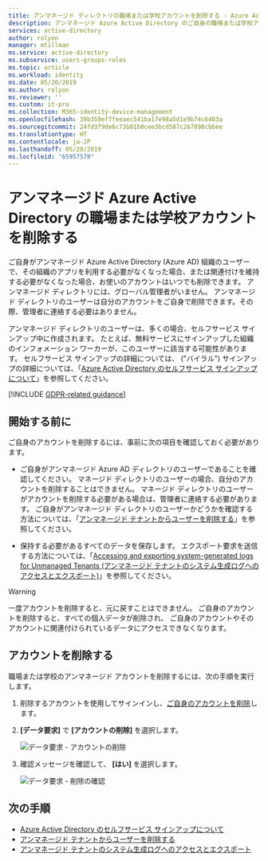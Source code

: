 ```yaml
---
title: アンマネージド ディレクトリの職場または学校アカウントを削除する - Azure Active Directory | Microsoft Docs
description: アンマネージド Azure Active Directory のご自身の職場または学校アカウントを削除する方法。
services: active-directory
author: rolyon
manager: mtillman
ms.service: active-directory
ms.subservice: users-groups-roles
ms.topic: article
ms.workload: identity
ms.date: 05/20/2019
ms.author: rolyon
ms.reviewer: ''
ms.custom: it-pro
ms.collection: M365-identity-device-management
ms.openlocfilehash: 39b359ef7feeaec541ba17e98a5d1e9b74c6403a
ms.sourcegitcommit: 24fd3f9de6c73b01b0cee3bcd587c267898cbbee
ms.translationtype: HT
ms.contentlocale: ja-JP
ms.lasthandoff: 05/20/2019
ms.locfileid: "65957578"
---
```

# <a name="close-your-work-or-school-account-in-an-unmanaged-directory"></a>アンマネージド Azure Active Directory の職場または学校アカウントを削除する

ご自身がアンマネージド Azure Active Directory (Azure AD) 組織のユーザーで、その組織のアプリを利用する必要がなくなった場合、または関連付けを維持する必要がなくなった場合、お使いのアカウントはいつでも削除できます。 アンマネージド ディレクトリには、グローバル管理者がいません。 アンマネージド ディレクトリのユーザーは自分のアカウントをご自身で削除できます。その際、管理者に連絡する必要はありません。

アンマネージド ディレクトリのユーザーは、多くの場合、セルフサービス サインアップ中に作成されます。 たとえば、無料サービスにサインアップした組織のインフォメーション ワーカーが、このユーザーに該当する可能性があります。 セルフサービス サインアップの詳細については、 ("バイラル") サインアップの詳細については、「[Azure Active Directory のセルフサービス サインアップについて](directory-self-service-signup.md)」を参照してください。

[!INCLUDE [GDPR-related guidance](../../../includes/gdpr-intro-sentence.md)]

## <a name="before-you-begin"></a>開始する前に

ご自身のアカウントを削除するには、事前に次の項目を確認しておく必要があります。

* ご自身がアンマネージド Azure AD ディレクトリのユーザーであることを確認してください。 マネージド ディレクトリのユーザーの場合、自分のアカウントを削除することはできません。 マネージド ディレクトリのユーザーがアカウントを削除する必要がある場合は、管理者に連絡する必要があります。 ご自身がアンマネージド ディレクトリのユーザーかどうかを確認する方法については、「[アンマネージド テナントからユーザーを削除する](https://docs.microsoft.com/flow/gdpr-dsr-delete#delete-the-user-from-unmanaged-tenant)」を参照してください。

* 保持する必要があるすべてのデータを保存します。 エクスポート要求を送信する方法については、「[Accessing and exporting system-generated logs for Unmanaged Tenants (アンマネージド テナントのシステム生成ログへのアクセスとエクスポート)](https://docs.microsoft.com/power-platform/admin/powerapps-gdpr-dsr-guide-systemlogs#accessing-and-exporting-system-generated-logs-for-unmanaged-tenants)」を参照してください。

> [!WARNING]
> 一度アカウントを削除すると、元に戻すことはできません。 ご自身のアカウントを削除すると、すべての個人データが削除され、 ご自身のアカウントやそのアカウントに関連付けられているデータにアクセスできなくなります。

## <a name="close-your-account"></a>アカウントを削除する

職場または学校のアンマネージド アカウントを削除するには、次の手順を実行します。

1. 削除するアカウントを使用してサインインし、[ご自身のアカウントを削除](https://go.microsoft.com/fwlink/?linkid=873123)します。

1. **[データ要求]** で **[アカウントの削除]** を選択します。

    ![データ要求 - アカウントの削除](./media/users-close-account/close-account.png)

1. 確認メッセージを確認して、 **[はい]** を選択します。

    ![データ要求 - 削除の確認](./media/users-close-account/confirm-close.png)

## <a name="next-steps"></a>次の手順

- [Azure Active Directory のセルフサービス サインアップについて](directory-self-service-signup.md)
- [アンマネージド テナントからユーザーを削除する](https://docs.microsoft.com/flow/gdpr-dsr-delete#delete-the-user-from-unmanaged-tenant)
- [アンマネージド テナントのシステム生成ログへのアクセスとエクスポート](https://docs.microsoft.com/power-platform/admin/powerapps-gdpr-dsr-guide-systemlogs#accessing-and-exporting-system-generated-logs-for-unmanaged-tenants)
